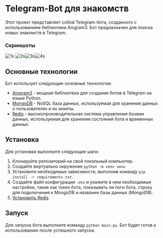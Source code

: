 # Telegram-Bot для знакомств

Этот проект представляет собой Telegram-бота, созданного с использованием библиотеки Aiogram3. Бот предназначен для поиска новых знакомств в Telegram.

### Скриншоты

![1s](https://github.com/nezbut/Telegram-Bot-for-dating/assets/121932692/5d169eef-83aa-47b6-a984-f9fc15adcc50) ![2s](https://github.com/nezbut/Telegram-Bot-for-dating/assets/121932692/5562f7cc-1173-4a3e-9624-bdc8ce5395e1)![3s](https://github.com/nezbut/Telegram-Bot-for-dating/assets/121932692/31597a10-f6fa-4081-b85f-8eb803f06cd0)![4s](https://github.com/nezbut/Telegram-Bot-for-dating/assets/121932692/5f1f4a99-c1f5-4dca-b1fa-360e61442256)

## Основные технологии

Бот использует следующие основные технологии:

- [Aiogram3](https://docs.aiogram.dev/en/latest/) - мощная библиотека для создания ботов в Telegram на языке Python.
- [MongoDB](https://www.mongodb.com/) - NoSQL база данных, используемая для хранения данных о пользователях и их анкеты.
- [Redis](https://redis.io/) - высокопроизводительная система управления базами данных, используемая для хранения состояний бота и временных данных.

## Установка

Для установки выполните следующие шаги:

1. Клонируйте репозиторий на свой локальный компьютер.
2. Создайте виртуально окружение `python -m venv venv`
3. Установите необходимые зависимости, выполнив команду `pip install -r requirements.txt`.
4. Создайте файл конфигурации `.env` и укажите в нем необходимые настройки, такие как токен бота, показывать ли логи бота, строку для подключения к MongoDB и название базы данных (MongoDB).
5. [Установить Redis](https://redis.io/docs/install/install-redis/)

## Запуск

Для запуска бота выполните команду `python main.py`. Бот будет готов к использованию после успешного запуска.